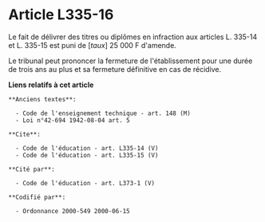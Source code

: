 # Article L335-16

Le fait de délivrer des titres ou diplômes en infraction aux articles L. 335-14 et L. 335-15 est puni de [*taux*] 25 000 F
d'amende.

Le tribunal peut prononcer la fermeture de l'établissement pour une durée de trois ans au plus et sa fermeture définitive en
cas de récidive.

**Liens relatifs à cet article**

	**Anciens textes**:

	  - Code de l'enseignement technique - art. 148 (M)
	  - Loi n°42-694 1942-08-04 art. 5

	**Cite**:

	  - Code de l'éducation - art. L335-14 (V)
	  - Code de l'éducation - art. L335-15 (V)

	**Cité par**:

	  - Code de l'éducation - art. L373-1 (V)

	**Codifié par**:

	  - Ordonnance 2000-549 2000-06-15
